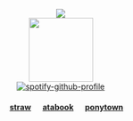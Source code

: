 <div align = center>

![](https://komarev.com/ghpvc/?username=zyvism&color=7a7a7a&style=flat-square&label=rituals+placed)
<br><img src="https://files.catbox.moe/so8b9z.webp" width="115" height="115"><br>
[![spotify-github-profile](https://spotify-github-profile.kittinanx.com/api/view?uid=252hl5un6vede7zfg68sn7jbd&cover_image=true&theme=natemoo-re&show_offline=false&background_color=121212&interchange=true&bar_color=b3b3b3&bar_color_cover=false)](https://github.com/kittinan/spotify-github-profile)<br>
<h4>⠀⠀<a href="https://niightshaded.straw.page/">straw</a>⠀⠀<a href="https://spwn.atabook.org">atabook</a>⠀⠀<a href="https://rentry.co/platonicskgo">ponytown</a>

